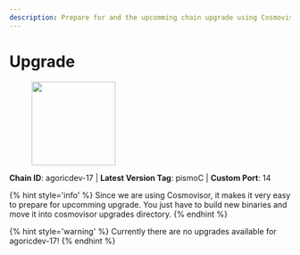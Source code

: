 ```yaml
---
description: Prepare for and the upcomming chain upgrade using Cosmovisor.
---
```


# Upgrade

<figure><img src="https://raw.githubusercontent.com/kj89/cosmos-images/main/logos/agoricdev.png" width="150" alt=""><figcaption></figcaption></figure>

**Chain ID**: agoricdev-17 | **Latest Version Tag**: pismoC | **Custom Port**: 14

{% hint style='info' %}
Since we are using Cosmovisor, it makes it very easy to prepare for upcomming upgrade.
You just have to build new binaries and move it into cosmovisor upgrades directory.
{% endhint %}

{% hint style='warning' %}
Currently there are no upgrades available for agoricdev-17!
{% endhint %}
